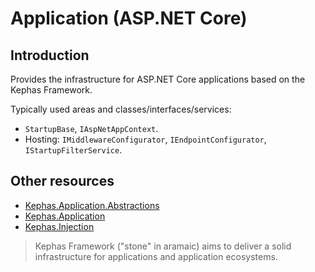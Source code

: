 ﻿# Application (ASP.NET Core)

## Introduction
Provides the infrastructure for ASP.NET Core applications based on the Kephas Framework.

Typically used areas and classes/interfaces/services:
* ```StartupBase```, ```IAspNetAppContext```.
* Hosting: ```IMiddlewareConfigurator```, ```IEndpointConfigurator```, ```IStartupFilterService```.

## Other resources

* [Kephas.Application.Abstractions](https://www.nuget.org/packages/Kephas.Application.Abstractions)
* [Kephas.Application](https://www.nuget.org/packages/Kephas.Application)
* [Kephas.Injection](https://www.nuget.org/packages/Kephas.Injection)


> Kephas Framework ("stone" in aramaic) aims to deliver a solid infrastructure for applications and application ecosystems.
